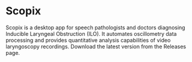# Scopix
Scopix is a desktop app for speech pathologists and doctors diagnosing Inducible Laryngeal Obstruction (ILO). It automates oscillometry data processing and provides quantitative analysis capabilities of video laryngoscopy recordings. Download the latest version from the Releases page.
